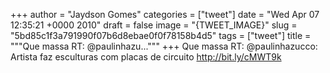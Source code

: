 
+++
author = "Jaydson Gomes"
categories = ["tweet"]
date = "Wed Apr 07 12:35:21 +0000 2010"
draft = false
image = "{TWEET_IMAGE}"
slug = "5bd85c1f3a791990f07b6d8ebae0f0f78158b4d5"
tags = ["tweet"]
title = """Que massa RT: @paulinhazu..."""
+++
Que massa RT: @paulinhazucco: Artista faz esculturas com placas de circuito http://bit.ly/cMWT9k
